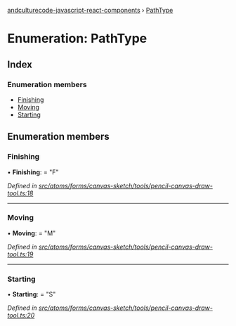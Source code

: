 [andculturecode-javascript-react-components](../README.md) › [PathType](pathtype.md)

# Enumeration: PathType

## Index

### Enumeration members

* [Finishing](pathtype.md#finishing)
* [Moving](pathtype.md#moving)
* [Starting](pathtype.md#starting)

## Enumeration members

###  Finishing

• **Finishing**: = "F"

*Defined in [src/atoms/forms/canvas-sketch/tools/pencil-canvas-draw-tool.ts:18](https://github.com/AndcultureCode/AndcultureCode.JavaScript.React.Components/blob/059eef4/src/atoms/forms/canvas-sketch/tools/pencil-canvas-draw-tool.ts#L18)*

___

###  Moving

• **Moving**: = "M"

*Defined in [src/atoms/forms/canvas-sketch/tools/pencil-canvas-draw-tool.ts:19](https://github.com/AndcultureCode/AndcultureCode.JavaScript.React.Components/blob/059eef4/src/atoms/forms/canvas-sketch/tools/pencil-canvas-draw-tool.ts#L19)*

___

###  Starting

• **Starting**: = "S"

*Defined in [src/atoms/forms/canvas-sketch/tools/pencil-canvas-draw-tool.ts:20](https://github.com/AndcultureCode/AndcultureCode.JavaScript.React.Components/blob/059eef4/src/atoms/forms/canvas-sketch/tools/pencil-canvas-draw-tool.ts#L20)*
